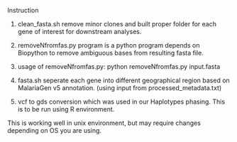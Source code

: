 Instruction


1. clean_fasta.sh remove minor clones and built proper folder for each gene of interest for downstream analyses.

2. removeNfromfas.py program is a python program depends on Biopython to remove ambiguous bases from resulting fasta file.

3. usage of removeNfromfas.py: python removeNfromfas.py input.fasta

4. fasta.sh seperate each gene into different geographical region based on MalariaGen v5 annotation. (using input from processed_metadata.txt)

5. vcf to gds conversion which was used in our Haplotypes phasing. This is to be run using  R environment. 

This is working well in unix environment, but may require changes depending on OS you are using. 

